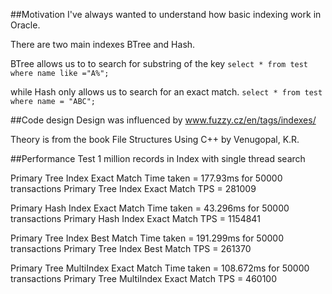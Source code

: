 
##Motivation
I've always wanted to understand how basic indexing work in Oracle.

There are two main indexes BTree and Hash. 

BTree allows us to to search for substring of the key 
  `select * from test where name like ="A%";`

while Hash only allows us to search for an exact match.
  `select * from test where name = "ABC";`


##Code design
Design was influenced by www.fuzzy.cz/en/tags/indexes/

Theory is from the book File Structures Using C++ by Venugopal, K.R.



##Performance Test
1 million records in Index with single thread search

Primary Tree Index Exact Match Time taken = 177.93ms for 50000 transactions
Primary Tree Index Exact Match TPS = 281009

Primary Hash Index Exact Match Time taken = 43.296ms for 50000 transactions
Primary Hash Index Exact Match TPS = 1154841

Primary Tree Index Best Match Time taken = 191.299ms for 50000 transactions
Primary Tree Index Best Match TPS = 261370

Primary Tree MultiIndex Exact Match Time taken = 108.672ms for 50000 transactions
Primary Tree MultiIndex Exact Match TPS = 460100

